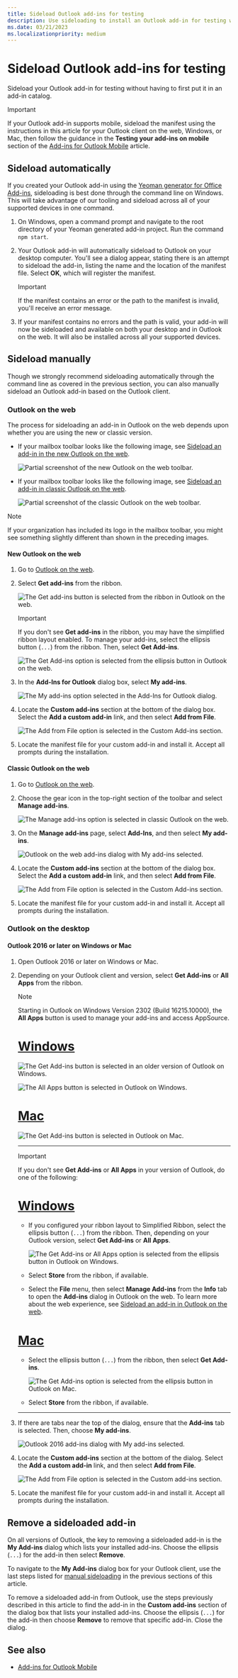```yaml
---
title: Sideload Outlook add-ins for testing
description: Use sideloading to install an Outlook add-in for testing without having to first put it in an add-in catalog.
ms.date: 03/21/2023
ms.localizationpriority: medium
---
```


# Sideload Outlook add-ins for testing

Sideload your Outlook add-in for testing without having to first put it in an add-in catalog.

> [!IMPORTANT]
> If your Outlook add-in supports mobile, sideload the manifest using the instructions in this article for your Outlook client on the web, Windows, or Mac, then follow the guidance in the **Testing your add-ins on mobile** section of the [Add-ins for Outlook Mobile](outlook-mobile-addins.md#testing-your-add-ins-on-mobile) article.

## Sideload automatically

If you created your Outlook add-in using the [Yeoman generator for Office Add-ins](../develop/yeoman-generator-overview.md), sideloading is best done through the command line on Windows. This will take advantage of our tooling and sideload across all of your supported devices in one command.

1. On Windows, open a command prompt and navigate to the root directory of your Yeoman generated add-in project. Run the command `npm start`.

1. Your Outlook add-in will automatically sideload to Outlook on your desktop computer. You'll see a dialog appear, stating there is an attempt to sideload the add-in, listing the name and the location of the manifest file. Select **OK**, which will register the manifest.

    > [!IMPORTANT]
    > If the manifest contains an error or the path to the manifest is invalid, you'll receive an error message.

1. If your manifest contains no errors and the path is valid, your add-in will now be sideloaded and available on both your desktop and in Outlook on the web. It will also be installed across all your supported devices.

## Sideload manually

Though we strongly recommend sideloading automatically through the command line as covered in the previous section, you can also manually sideload an Outlook add-in based on the Outlook client.

### Outlook on the web

The process for sideloading an add-in in Outlook on the web depends upon whether you are using the new or classic version.

- If your mailbox toolbar looks like the following image, see [Sideload an add-in in the new Outlook on the web](#new-outlook-on-the-web).

    ![Partial screenshot of the new Outlook on the web toolbar.](../images/outlook-on-the-web-new-toolbar.png)

- If your mailbox toolbar looks like the following image, see [Sideload an add-in in classic Outlook on the web](#classic-outlook-on-the-web).

    ![Partial screenshot of the classic Outlook on the web toolbar.](../images/outlook-on-the-web-classic-toolbar.png)

> [!NOTE]
> If your organization has included its logo in the mailbox toolbar, you might see something slightly different than shown in the preceding images.

#### New Outlook on the web

1. Go to [Outlook on the web](https://outlook.office.com).

1. Select **Get add-ins** from the ribbon.

    ![The Get add-ins button is selected from the ribbon in Outlook on the web.](../images/outlook-sideload-ribbon-web.png)

    > [!IMPORTANT]
    > If you don't see **Get add-ins** in the ribbon, you may have the simplified ribbon layout enabled. To manage your add-ins, select the ellipsis button (`...`) from the ribbon. Then, select **Get Add-ins**.
    >
    > ![The Get Add-ins option is selected from the ellipsis button in Outlook on the web.](../images/outlook-sideload-simplified-ribbon-web.png)

1. In the **Add-Ins for Outlook** dialog box, select **My add-ins**.

    ![The My add-ins option selected in the Add-Ins for Outlook dialog.](../images/outlook-sideload-my-add-ins-owa.png)

1. Locate the **Custom add-ins** section at the bottom of the dialog box. Select the **Add a custom add-in** link, and then select **Add from File**.

    ![The Add from File option is selected in the Custom Add-ins section.](../images/outlook-sideload-custom-add-in.png)

1. Locate the manifest file for your custom add-in and install it. Accept all prompts during the installation.

#### Classic Outlook on the web

1. Go to [Outlook on the web](https://outlook.office.com).

1. Choose the gear icon in the top-right section of the toolbar and select **Manage add-ins**.

    ![The Manage add-ins option is selected in classic Outlook on the web.](../images/outlook-sideload-web-manage-integrations.png)

1. On the **Manage add-ins** page, select **Add-Ins**, and then select **My add-ins**.

    ![Outlook on the web add-ins dialog with My add-ins selected.](../images/outlook-sideload-my-add-ins.png)

1. Locate the **Custom add-ins** section at the bottom of the dialog box. Select the **Add a custom add-in** link, and then select **Add from File**.

    ![The Add from File option is selected in the Custom Add-ins section.](../images/outlook-sideload-custom-add-in.png)

1. Locate the manifest file for your custom add-in and install it. Accept all prompts during the installation.

### Outlook on the desktop

#### Outlook 2016 or later on Windows or Mac

1. Open Outlook 2016 or later on Windows or Mac.

1. Depending on your Outlook client and version, select **Get Add-ins** or **All Apps** from the ribbon.

    > [!NOTE]
    > Starting in Outlook on Windows Version 2302 (Build 16215.10000), the **All Apps** button is used to manage your add-ins and access AppSource.

    # [Windows](#tab/windows)

    ![The Get Add-ins button is selected in an older version of Outlook on Windows.](../images/outlook-sideload-win32-get-add-ins.png)

    ![The All Apps button is selected in Outlook on Windows.](../images/outlook-sideload-win32-all-apps.png)

    # [Mac](#tab/mac)

    ![The Get Add-ins button is selected in Outlook on Mac.](../images/outlook-sideload-mac-classic.png)

    ---

    > [!IMPORTANT]
    > If you don't see **Get Add-ins** or **All Apps** in your version of Outlook, do one of the following:
    >
    > # [Windows](#tab/windows)
    >
    > - If you configured your ribbon layout to Simplified Ribbon, select the ellipsis button (`...`) from the ribbon. Then, depending on your Outlook version, select **Get Add-ins** or **All Apps**.
    >
    >   ![The Get Add-ins or All Apps option is selected from the ellipsis button in Outlook on Windows.](../images/outlook-sideload-simplified-ribbon-windows.png)
    >
    > - Select **Store** from the ribbon, if available.
    >
    > - Select the **File** menu, then select **Manage Add-ins** from the **Info** tab to open the **Add-ins** dialog in Outlook on the web. To learn more about the web experience, see [Sideload an add-in in Outlook on the web](../outlook/sideload-outlook-add-ins-for-testing.md#outlook-on-the-web).
    >
    > # [Mac](#tab/mac)
    >
    > - Select the ellipsis button (`...`) from the ribbon, then select **Get Add-ins**.
    >
    >   ![The Get Add-ins option is selected from the ellipsis button in Outlook on Mac.](../images/outlook-sideload-new-mac.png)
    >
    > - Select **Store** from the ribbon, if available.
    >
    > ---

1. If there are tabs near the top of the dialog, ensure that the **Add-ins** tab is selected. Then, choose **My add-ins**.

    ![Outlook 2016 add-ins dialog with My add-ins selected.](../images/outlook-sideload-my-add-ins.png)

1. Locate the **Custom add-ins** section at the bottom of the dialog. Select the **Add a custom add-in** link, and then select **Add from File**.

    ![The Add from File option is selected in the Custom add-ins section.](../images/outlook-sideload-custom-add-in.png)

1. Locate the manifest file for your custom add-in and install it. Accept all prompts during the installation.

## Remove a sideloaded add-in

On all versions of Outlook, the key to removing a sideloaded add-in is the **My Add-ins** dialog which lists your installed add-ins. Choose the ellipsis (`...`) for the add-in then select **Remove**.

To navigate to the **My Add-ins** dialog box for your Outlook client, use the last steps listed for [manual sideloading](#sideload-manually) in the previous sections of this article.

To remove a sideloaded add-in from Outlook, use the steps previously described in this article to find the add-in in the **Custom add-ins** section of the dialog box that lists your installed add-ins. Choose the ellipsis (`...`) for the add-in then choose **Remove** to remove that specific add-in. Close the dialog.

## See also

- [Add-ins for Outlook Mobile](outlook-mobile-addins.md)
